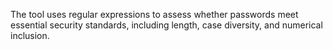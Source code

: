 The tool uses regular expressions to assess whether passwords meet essential security standards, including length, case diversity, and numerical inclusion.
